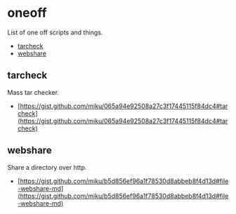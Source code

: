 # oneoff

List of one off scripts and things.

* [tarcheck](https://github.com/miku/oneoff#tarcheck)
* [webshare](https://github.com/miku/oneoff#webshare)

## tarcheck

Mass tar checker.

* [https://gist.github.com/miku/065a94e92508a27c3f17445115f84dc4#tarcheck](https://gist.github.com/miku/065a94e92508a27c3f17445115f84dc4#tarcheck)

## webshare

Share a directory over http.

* [https://gist.github.com/miku/b5d856ef96a1f78530d8abbeb8f4d13d#file-webshare-md](https://gist.github.com/miku/b5d856ef96a1f78530d8abbeb8f4d13d#file-webshare-md)
